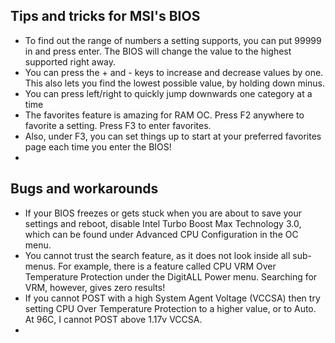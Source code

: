 Tips and tricks for MSI's BIOS
---------------------
- To find out the range of numbers a setting supports, you can put 99999 in and press enter. The BIOS will change the value to the highest supported right away.
- You can press the + and - keys to increase and decrease values by one. This also lets you find the lowest possible value, by holding down minus.
- You can press left/right to quickly jump downwards one category at a time
- The favorites feature is amazing for RAM OC. Press F2 anywhere to favorite a setting. Press F3 to enter favorites.
- Also, under F3, you can set things up to start at your preferred favorites page each time you enter the BIOS!
- 

Bugs and workarounds
--------------------
- If your BIOS freezes or gets stuck when you are about to save your settings and reboot, disable Intel Turbo Boost Max Technology 3.0, which can be found under Advanced CPU Configuration in the OC menu.
- You cannot trust the search feature, as it does not look inside all sub-menus. For example, there is a feature called CPU VRM Over Temperature Protection under the DigitALL Power menu. Searching for VRM, however, gives zero results!
- If you cannot POST with a high System Agent Voltage (VCCSA) then try setting CPU Over Temperature Protection to a higher value, or to Auto. At 96C, I cannot POST above 1.17v VCCSA.
- 
